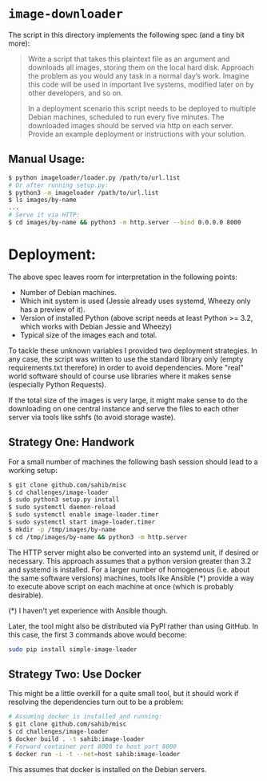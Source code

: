 # ``image-downloader``

The script in this directory implements the following spec (and a tiny bit more):

> Write a script that takes this plaintext file as an argument and downloads all
> images, storing them on the local hard disk. Approach the problem as you would
> any task in a normal day’s work. Imagine this code will be used in important
> live systems, modified later on by other developers, and so on.
>
> In a deployment scenario this script needs to be deployed to multiple Debian
> machines, scheduled to run every five minutes. The downloaded images should be
> served via http on each server. Provide an example deployment or instructions
> with your solution.

## Manual Usage:

```bash
$ python imageloader/loader.py /path/to/url.list
# Or after running setup.py:
$ python3 -m imageloader /path/to/url.list
$ ls images/by-name
...
# Serve it via HTTP:
$ cd images/by-name && python3 -m http.server --bind 0.0.0.0 8000
```

# Deployment:

The above spec leaves room for interpretation in the following points:

- Number of Debian machines.
- Which init system is used (Jessie already uses systemd, Wheezy only has a preview of it).
- Version of installed Python (above script needs at least Python >= 3.2, which
  works with Debian Jessie and Wheezy)
- Typical size of the images each and total.

To tackle these unknown variables I provided two deployment strategies. In any
case, the script was written to use the standard library only (empty
requirements.txt therefore) in order to avoid dependencies. More "real" world
software should of course use libraries where it makes sense (especially Python
Requests).

If the total size of the images is very large, it might make sense to do the
downloading on one central instance and serve the files to each other server
via tools like sshfs (to avoid storage waste).

## Strategy One: Handwork

For a small number of machines the following bash session should lead to a working setup:

```bash
$ git clone github.com/sahib/misc
$ cd challenges/image-loader
$ sudo python3 setup.py install
$ sudo systemctl daemon-reload
$ sudo systemctl enable image-loader.timer
$ sudo systemctl start image-loader.timer
$ mkdir -p /tmp/images/by-name
$ cd /tmp/images/by-name && python3 -m http.server
```

The HTTP server might also be converted into an systemd unit, if desired or
necessary.  This approach assumes that a python version greater than 3.2 and
systemd is installed.  For a larger number of homogeneous (i.e. about the same
software versions) machines, tools like Ansible (\*) provide a way to execute above
script on each machine at once (which is probably desirable).

(\*) I haven't yet experience with Ansible though.

Later, the tool might also be distributed via PyPI rather than using GitHub.
In this case, the first 3 commands above would become:

```bash
sudo pip install simple-image-loader
```

## Strategy Two: Use Docker

This might be a little overkill for a quite small tool, but it should work if
resolving the dependencies turn out to be a problem:

```bash
# Assuming docker is installed and running:
$ git clone github.com/sahib/misc
$ cd challenges/image-loader
$ docker build . -t sahib:image-loader
# Forward container port 8000 to host port 8000
$ docker run -i -t --net=host sahib:image-loader
```

This assumes that docker is installed on the Debian servers.
